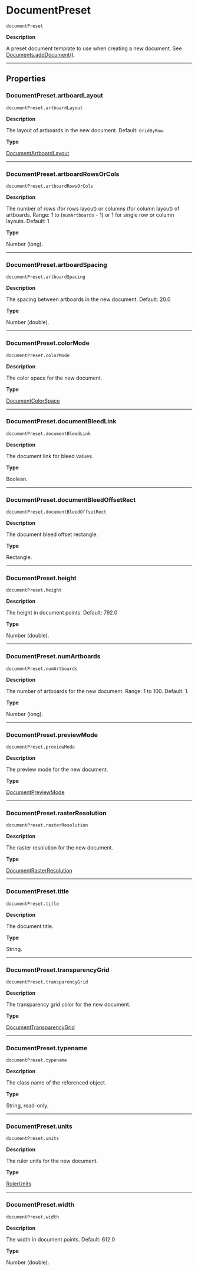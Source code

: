 # DocumentPreset

`documentPreset`

**Description**

A preset document template to use when creating a new document. See [Documents.addDocument()](Documents.md#jsobjref-documents-adddocument).

---

## Properties

### DocumentPreset.artboardLayout

`documentPreset.artboardLayout`

**Description**

The layout of artboards in the new document. Default: `GridByRow`.

**Type**

[DocumentArtboardLayout](scripting-constants.md#jsobjref-scripting-constants-documentartboardlayout)

---

### DocumentPreset.artboardRowsOrCols

`documentPreset.artboardRowsOrCols`

**Description**

The number of rows (for rows layout) or columns (for column layout) of artboards. Range: 1 to (`numArtboards` - 1) or 1 for single row or column layouts. Default: 1

**Type**

Number (long).

---

### DocumentPreset.artboardSpacing

`documentPreset.artboardSpacing`

**Description**

The spacing between artboards in the new document. Default: 20.0

**Type**

Number (double).

---

### DocumentPreset.colorMode

`documentPreset.colorMode`

**Description**

The color space for the new document.

**Type**

[DocumentColorSpace](scripting-constants.md#jsobjref-scripting-constants-documentcolorspace)

---

### DocumentPreset.documentBleedLink

`documentPreset.documentBleedLink`

**Description**

The document link for bleed values.

**Type**

Boolean.

---

### DocumentPreset.documentBleedOffsetRect

`documentPreset.documentBleedOffsetRect`

**Description**

The document bleed offset rectangle.

**Type**

Rectangle.

---

### DocumentPreset.height

`documentPreset.height`

**Description**

The height in document points. Default: 792.0

**Type**

Number (double).

---

### DocumentPreset.numArtboards

`documentPreset.numArtboards`

**Description**

The number of artboards for the new document. Range: 1 to 100. Default: 1.

**Type**

Number (long).

---

### DocumentPreset.previewMode

`documentPreset.previewMode`

**Description**

The preview mode for the new document.

**Type**

[DocumentPreviewMode](scripting-constants.md#jsobjref-scripting-constants-documentpreviewmode)

---

### DocumentPreset.rasterResolution

`documentPreset.rasterResolution`

**Description**

The raster resolution for the new document.

**Type**

[DocumentRasterResolution](scripting-constants.md#jsobjref-scripting-constants-documentrasterresolution)

---

### DocumentPreset.title

`documentPreset.title`

**Description**

The document title.

**Type**

String.

---

### DocumentPreset.transparencyGrid

`documentPreset.transparencyGrid`

**Description**

The transparency grid color for the new document.

**Type**

[DocumentTransparencyGrid](scripting-constants.md#jsobjref-scripting-constants-documenttransparencygrid)

---

### DocumentPreset.typename

`documentPreset.typename`

**Description**

The class name of the referenced object.

**Type**

String, read-only.

---

### DocumentPreset.units

`documentPreset.units`

**Description**

The ruler units for the new document.

**Type**

[RulerUnits](scripting-constants.md#jsobjref-scripting-constants-rulerunits)

---

### DocumentPreset.width

`documentPreset.width`

**Description**

The width in document points. Default: 612.0

**Type**

Number (double).
